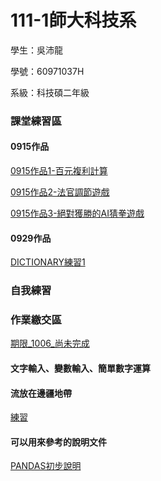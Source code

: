 # 111-1師大科技系

學生：吳沛龍

學號：60971037H

系級：科技碩二年級


### 課堂練習區
#### 0915作品

[0915作品1-百元複利計算](https://github.com/walilaywa/PL/blob/main/python01.ipynb)

[0915作品2-法官調節遊戲](https://github.com/walilaywa/PL/blob/main/python02.ipynb)

[0915作品3-絕對獲勝的AI猜拳遊戲](https://github.com/walilaywa/PL/blob/main/python_3.ipynb)

#### 0929作品
[DICTIONARY練習1](https://github.com/walilaywa/PL/blob/main/0929_pratice.ipynb)

### 自我練習

### 作業繳交區
[期限_1006_尚未完成](https://github.com/walilaywa/PL/blob/main/HW_01.ipynb)

#### 文字輸入、變數輸入、簡單數字運算




#### 流放在邊疆地帶
[練習](http://localhost:8888/notebooks/Documents/GitHub/PL/prac01.ipynb)
#### 可以用來參考的說明文件
[PANDAS初步說明](https://medium.com/seaniap/pandas%E5%9F%BA%E7%A4%8E%E4%BB%8B%E7%B4%B9-%E9%80%B2%E5%85%A5%E8%B3%87%E6%96%99%E7%A7%91%E5%AD%B8%E7%9A%84%E9%A0%98%E5%9F%9F-be9894b3548)
